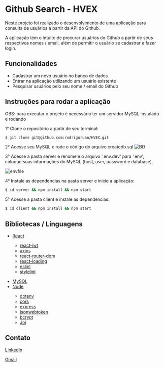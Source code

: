 <h1>Github Search - HVEX</h1>
<p>Neste projeto foi realizado o desenvolvimento de uma aplicação para consulta de usuários a partir da API do Github.</p>
<p>A aplicação tem o intuito de procurar usuários do Github a partir de seus respectivos nomes / email, além de permitir o usuário se cadastrar e fazer login.</p>

<h2>Funcionalidades</h2>

<ul>
  <li>Cadastrar um novo usuário no banco de dados</li>
  <li>Entrar na aplicação utilizando um usuário existente</li>
  <li>Pesquisar usuários pelo seu nome / email do Github</li>
</ul>

<h2>Instruções para rodar a aplicação</h2>

<p>OBS: para executar o projeto é necessário ter um servidor MySQL instalado e rodando</p>

1° Clone o repositório a partir de seu terminal:
```bash
$ git clone git@github.com:rodrigoruan/HVEX.git
```

2° Acesse seu MySQL e rode o código do arquivo createdb.sql
<img src="https://i.ibb.co/CbKzrL5/BD.png" alt="BD" border="0">

3° Acesse a pasta server e renomeie o arquivo '.env.dev' para '.env', coloque suas informações do MySQL (host, user, password e database).

<img src="https://i.ibb.co/jVj14JT/envfile.png" alt="envfile" border="0">

4° Instale as dependencias na pasta server e inicie a aplicação:
```bash
$ cd server && npm install && npm start
```

5° Acesse a pasta client e instale as dependencias:
```bash
$ cd client && npm install && npm start
```

<h2>Bibliotecas / Linguagens</h2>

<ul>
  <li><a href="https://pt-br.reactjs.org/">React</a></li>
   <ul>
      <li><a href="https://www.npmjs.com/package/react-jwt">react-jwt</a></li>
      <li><a href="https://axios-http.com/docs/intro">axios</a></li>
      <li><a href="https://v5.reactrouter.com/web/guides/quick-start">react-router-dom</a></li>
      <li><a href="https://www.npmjs.com/package/react-loading">react-loading</a></li>
      <li><a href="https://eslint.org/">eslint</a></li>
      <li><a href="https://stylelint.io/">stylelint</a></li>
  </ul>
</ul>
  
<ul>
  <li><a href="https://www.mysql.com/">MySQL</a></li>
  <li><a href="https://nodejs.org/en/">Node</a></li>
    <ul>
      <li><a href="https://www.npmjs.com/package/dotenv">dotenv</a></li>
      <li><a href="https://www.npmjs.com/package/cors">cors</a></li>
      <li><a href="https://expressjs.com/pt-br/">express</a></li>
      <li><a href="https://www.npmjs.com/package/jsonwebtoken">jsonwebtoken</a></li>
      <li><a href="https://www.npmjs.com/package/bcrypt">bcrypt</a></li>
      <li><a href="https://www.npmjs.com/package/joi">Joi</a></li>
    </ul>
</ul>

<h2>Contato</h2>

<p><a href="https://www.linkedin.com/in/rodrigo-ruan/">Linkedin</a></p>
<p><a href="mailto:rodrigopython16@gmail.com">Gmail</a></p>
